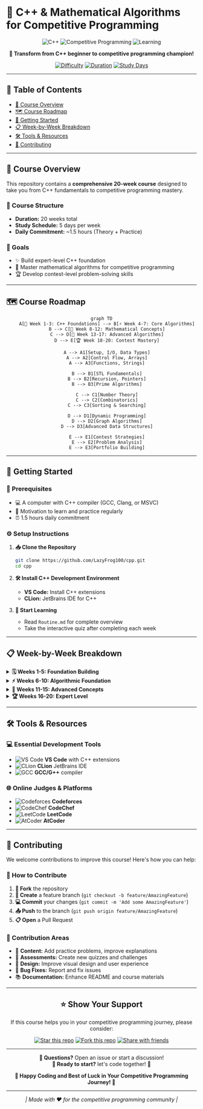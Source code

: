 # 🚀 **C++ & Mathematical Algorithms for Competitive Programming**

<div align="center">

![C++](https://img.shields.io/badge/C%2B%2B-00599C?style=for-the-badge&logo=c%2B%2B&logoColor=white)
![Competitive Programming](https://img.shields.io/badge/Competitive_Programming-FF6B6B?style=for-the-badge&logo=codeforces&logoColor=white)
![Learning](https://img.shields.io/badge/Learning-4ECDC4?style=for-the-badge&logo=books&logoColor=white)


**🎯 Transform from C++ beginner to competitive programming champion!**


[![Difficulty](https://img.shields.io/badge/Difficulty-Beginner_to_Expert-orange?style=flat-square)]()
[![Duration](https://img.shields.io/badge/Duration-20_Weeks-blue?style=flat-square)]()
[![Study Days](https://img.shields.io/badge/Study_Days-5_per_week-purple?style=flat-square)]()

</div>

---

## 📖 **Table of Contents**

- [🌟 Course Overview](#-course-overview)
- [🗺️ Course Roadmap](#️-course-roadmap)
- [🚀 Getting Started](#-getting-started)
- [📋 Week-by-Week Breakdown](#-week-by-week-breakdown)
- [🛠️ Tools & Resources](#️-tools--resources)
- [🤝 Contributing](#-contributing)

---

## 🌟 **Course Overview**

This repository contains a **comprehensive 20-week course** designed to take you from C++ fundamentals to competitive programming mastery.

### **📅 Course Structure**
- **Duration:** 20 weeks total
- **Study Schedule:** 5 days per week
- **Daily Commitment:** ~1.5 hours (Theory + Practice)

### **🎯 Goals**
- ✨ Build expert-level C++ foundation
- 🧮 Master mathematical algorithms for competitive programming
- 🏆 Develop contest-level problem-solving skills

---

## 🗺️ **Course Roadmap**

<div align="center">

```mermaid
graph TD
    A[🚀 Week 1-3: C++ Foundations] --> B[⚡ Week 4-7: Core Algorithms]
    B --> C[🧮 Week 8-12: Mathematical Concepts]
    C --> D[🌟 Week 13-17: Advanced Algorithms]
    D --> E[🏆 Week 18-20: Contest Mastery]
    
    A --> A1[Setup, I/O, Data Types]
    A --> A2[Control Flow, Arrays]
    A --> A3[Functions, Strings]
    
    B --> B1[STL Fundamentals]
    B --> B2[Recursion, Pointers]
    B --> B3[Prime Algorithms]
    
    C --> C1[Number Theory]
    C --> C2[Combinatorics]
    C --> C3[Sorting & Searching]
    
    D --> D1[Dynamic Programming]
    D --> D2[Graph Algorithms]
    D --> D3[Advanced Data Structures]
    
    E --> E1[Contest Strategies]
    E --> E2[Problem Analysis]
    E --> E3[Portfolio Building]
```

</div>

---

## 🚀 **Getting Started**

### **🔧 Prerequisites**
- 💻 A computer with C++ compiler (GCC, Clang, or MSVC)
- 🎯 Motivation to learn and practice regularly
- ⏰ 1.5 hours daily commitment

### **⚙️ Setup Instructions**

1. **📥 Clone the Repository**
   ```bash
   git clone https://github.com/LazyFrog100/cpp.git
   cd cpp
   ```

2. **🛠️ Install C++ Development Environment**
   - **VS Code:** Install C++ extensions
   - **CLion:** JetBrains IDE for C++

3. **📖 Start Learning**
   - Read `Routine.md` for complete overview
   - Take the interactive quiz after completing each week

---

## 📋 **Week-by-Week Breakdown**

<details>
<summary><strong>🗓️ Weeks 1-5: Foundation Building</strong></summary>

| Week | Focus Area | Key Topics | Deliverables |
|------|------------|------------|--------------|
| **1** | 🖥️ **C++ Foundations** | Setup, I/O, Data Types, Operators | ✅ First program, Quiz completion |
| **2** | 🔀 **Control Flow** | Conditions, Loops, Basic Math | ✅ Control flow mastery |
| **3** | 📚 **Arrays & Functions** | 1D/2D Arrays, Function basics | ✅ Array manipulation skills |
| **4** | 📝 **Strings & Primes** | String operations, Prime algorithms | ✅ String processing + Sieve |
| **5** | 🔄 **GCD/LCM & Recursion** | Euclidean algorithm, Recursion | ✅ Mathematical foundations |

</details>

<details>
<summary><strong>⚡ Weeks 6-10: Algorithmic Foundation</strong></summary>

| Week | Focus Area | Key Topics | Deliverables |
|------|------------|------------|--------------|
| **6** | 🏗️ **STL & Modular Arithmetic** | Vector, pair, Fast exponentiation | ✅ STL proficiency |
| **7** | 👉 **Pointers & Advanced STL** | Memory management, Containers | ✅ Advanced data structures |
| **8** | 🔢 **Combinatorics** | Permutations, Combinations, nCr | ✅ Mathematical counting |
| **9** | 🔀 **Sorting Algorithms** | All major sorting techniques | ✅ Sorting mastery |
| **10** | 🔎 **Searching & Binary Search** | Linear, Binary, Ternary search | ✅ Search optimization |

</details>

<details>
<summary><strong>🧮 Weeks 11-15: Advanced Concepts</strong></summary>

| Week | Focus Area | Key Topics | Deliverables |
|------|------------|------------|--------------|
| **11** | 🔣 **Bit Manipulation** | Bitwise operations, Bitmasks | ✅ Bit-level programming |
| **12** | 💡 **Greedy Algorithms** | Greedy strategy, Optimization | ✅ Greedy problem solving |
| **13** | 🧠 **Dynamic Programming** | DP fundamentals, Classic problems | ✅ DP mastery |
| **14** | 🎭 **Advanced DP** | Bitmask DP, Digit DP | ✅ Complex DP patterns |
| **15** | 🌳 **Trees** | Tree algorithms, Traversals | ✅ Tree data structures |

</details>

<details>
<summary><strong>🏆 Weeks 16-20: Expert Level</strong></summary>

| Week | Focus Area | Key Topics | Deliverables |
|------|------------|------------|--------------|
| **16** | 🕸️ **Graph Theory** | BFS, DFS, Basic graphs | ✅ Graph fundamentals |
| **17** | 🛣️ **Advanced Graphs** | Shortest paths, MST | ✅ Graph algorithms |
| **18** | 🔗 **Union-Find** | DSU, Advanced graph topics | ✅ Advanced graph structures |
| **19** | 📊 **Advanced Topics** | Segment trees, Fenwick trees | ✅ Range query structures |
| **20** | 🏁 **Contest Mastery** | Strategies, Mock contests | ✅ Competition readiness |

</details>

---

## 🛠️ **Tools & Resources**

### **💻 Essential Development Tools**
- ![VS Code](https://img.shields.io/badge/VS_Code-007ACC?style=flat&logo=visual-studio-code&logoColor=white) **VS Code** with C++ extensions
- ![CLion](https://img.shields.io/badge/CLion-000000?style=flat&logo=clion&logoColor=white) **CLion** JetBrains IDE
- ![GCC](https://img.shields.io/badge/GCC-004088?style=flat&logo=gnu&logoColor=white) **GCC/G++** compiler

### **🌐 Online Judges & Platforms**
- ![Codeforces](https://img.shields.io/badge/Codeforces-1F8ACB?style=flat&logo=codeforces&logoColor=white) **Codeforces**
- ![CodeChef](https://img.shields.io/badge/CodeChef-5B4638?style=flat&logo=codechef&logoColor=white) **CodeChef**
- ![LeetCode](https://img.shields.io/badge/LeetCode-FFA116?style=flat&logo=leetcode&logoColor=white) **LeetCode**
- ![AtCoder](https://img.shields.io/badge/AtCoder-000000?style=flat&logo=atcoder&logoColor=white) **AtCoder**



---

## 🤝 **Contributing**

We welcome contributions to improve this course! Here's how you can help:

### **🔧 How to Contribute**
1. **🍴 Fork** the repository
2. **🌿 Create** a feature branch (`git checkout -b feature/AmazingFeature`)
3. **💻 Commit** your changes (`git commit -m 'Add some AmazingFeature'`)
4. **📤 Push** to the branch (`git push origin feature/AmazingFeature`)
5. **📋 Open** a Pull Request

### **🎯 Contribution Areas**
- 📝 **Content:** Add practice problems, improve explanations
- 🧪 **Assessments:** Create new quizzes and challenges
- 🎨 **Design:** Improve visual design and user experience
- 🐛 **Bug Fixes:** Report and fix issues
- 📚 **Documentation:** Enhance README and course materials

---

<div align="center">

## ⭐ **Show Your Support**

If this course helps you in your competitive programming journey, please consider:

[![Star this repo](https://img.shields.io/badge/⭐_Star_this_repo-FFD700?style=for-the-badge&logo=github&logoColor=black)](https://github.com/LazyFrog100/cpp)
[![Fork this repo](https://img.shields.io/badge/🍴_Fork_this_repo-FF6B6B?style=for-the-badge&logo=github&logoColor=white)](https://github.com/LazyFrog100/cpp/fork)
[![Share with friends](https://img.shields.io/badge/📤_Share_with_friends-4ECDC4?style=for-the-badge&logo=share&logoColor=white)](https://github.com/LazyFrog100/cpp)

---

**📧 Questions?** Open an issue or start a discussion!  
**🎯 Ready to start?** let's code together! 🚀

**🚀 Happy Coding and Best of Luck in Your Competitive Programming Journey! 🚀**

---

*| Made with ❤️ for the competitive programming community |*

</div> 
